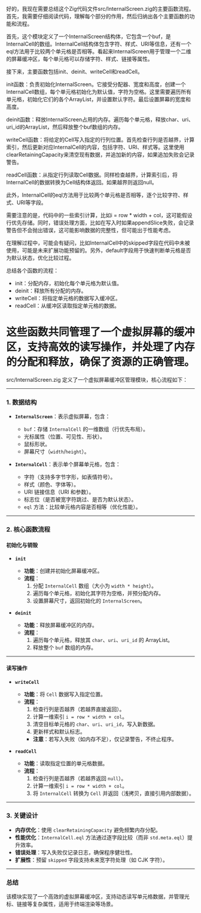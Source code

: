 好的，我现在需要总结这个Zig代码文件src/InternalScreen.zig的主要函数流程。首先，我需要仔细阅读代码，理解每个部分的作用，然后归纳出各个主要函数的功能和流程。

首先，这个模块定义了一个InternalScreen结构体，它包含一个buf，是InternalCell的数组。InternalCell结构体包含字符、样式、URI等信息，还有一个eql方法用于比较两个单元格是否相等。看起来InternalScreen用于管理一个二维的屏幕缓冲区，每个单元格可以存储字符、样式、链接等属性。

接下来，主要函数包括init、deinit、writeCell和readCell。

init函数：负责初始化InternalScreen。它接受分配器、宽度和高度，创建一个InternalCell数组，每个单元格初始化为默认值，字符为空格。这里需要遍历所有单元格，初始化它们的各个ArrayList，并设置默认字符。最后设置屏幕的宽度和高度。

deinit函数：释放InternalScreen占用的内存。遍历每个单元格，释放char、uri、uri_id的ArrayList，然后释放整个buf数组的内存。

writeCell函数：将给定的Cell写入指定的行列位置。首先检查行列是否越界，计算索引，然后更新对应InternalCell的内容，包括字符、URI、样式等。这里使用clearRetainingCapacity来清空现有数据，并追加新的内容，如果追加失败会记录警告。

readCell函数：从指定行列读取Cell数据。同样检查越界，计算索引后，将InternalCell的数据转换为Cell结构体返回。如果越界则返回null。

此外，InternalCell的eql方法用于比较两个单元格是否相等，逐个比较字符、样式、URI等字段。

需要注意的是，代码中的一些索引计算，比如i = row * width + col，这可能假设行优先存储。同时，错误处理方面，比如在写入时如果appendSlice失败，会记录警告但不会抛出错误，这可能影响数据的完整性，但可能出于性能考虑。

在理解过程中，可能会有疑问，比如InternalCell中的skipped字段在代码中未被使用，可能是未来扩展功能预留的。另外，default字段用于快速判断单元格是否为默认状态，优化比较过程。

总结各个函数的流程：

- init：分配内存，初始化每个单元格为默认值。
- deinit：释放所有分配的内存。
- writeCell：将指定单元格的数据写入缓冲区。
- readCell：从缓冲区读取指定单元格的数据。

这些函数共同管理了一个虚拟屏幕的缓冲区，支持高效的读写操作，并处理了内存的分配和释放，确保了资源的正确管理。
================================================
src/InternalScreen.zig 定义了一个虚拟屏幕缓冲区管理模块，核心流程如下：

---

### **1. 数据结构**
- **`InternalScreen`**：表示虚拟屏幕，包含：
  - `buf`：存储 `InternalCell` 的一维数组（行优先布局）。
  - 光标属性（位置、可见性、形状）。
  - 鼠标形状。
  - 屏幕尺寸（`width`/`height`）。

- **`InternalCell`**：表示单个屏幕单元格，包含：
  - 字符（支持多字节字形，如表情符号）。
  - 样式（颜色、字体等）。
  - URI 链接信息（URI 和参数）。
  - 标志位（是否被宽字符跳过、是否为默认状态）。
  - `eql` 方法：比较单元格内容是否相等（优化性能）。

---

### **2. 核心函数流程**

#### **初始化与销毁**
- **`init`**  
  - **功能**：创建并初始化屏幕缓冲区。  
  - **流程**：  
    1. 分配 `InternalCell` 数组（大小为 `width * height`）。  
    2. 遍历每个单元格，初始化其字符为空格，并预分配内存。  
    3. 设置屏幕尺寸，返回初始化的 `InternalScreen`。

- **`deinit`**  
  - **功能**：释放屏幕缓冲区的内存。  
  - **流程**：  
    1. 遍历每个单元格，释放其 `char`、`uri`、`uri_id` 的 ArrayList。  
    2. 释放整个 `buf` 数组的内存。

---

#### **读写操作**
- **`writeCell`**  
  - **功能**：将 `Cell` 数据写入指定位置。  
  - **流程**：  
    1. 检查行列是否越界（若越界直接返回）。  
    2. 计算一维索引 `i = row * width + col`。  
    3. 清空目标单元格的 `char`、`uri`、`uri_id`，写入新数据。  
    4. 更新样式和默认标志。  
    - **注意**：若写入失败（如内存不足），仅记录警告，不终止程序。

- **`readCell`**  
  - **功能**：读取指定位置的单元格数据。  
  - **流程**：  
    1. 检查行列是否越界（若越界返回 `null`）。  
    2. 计算一维索引 `i = row * width + col`。  
    3. 将 `InternalCell` 转换为 `Cell` 并返回（浅拷贝，直接引用内部数据）。

---

### **3. 关键设计**
- **内存优化**：使用 `clearRetainingCapacity` 避免频繁内存分配。  
- **性能优化**：`InternalCell.eql` 方法通过逐字段比较（而非 `std.meta.eql`）提升效率。  
- **错误处理**：写入失败仅记录日志，确保程序健壮性。  
- **扩展性**：预留 `skipped` 字段支持未来宽字符处理（如 CJK 字符）。

---

### **总结**
该模块实现了一个高效的虚拟屏幕缓冲区，支持动态读写单元格数据，并管理光标、链接等复杂属性，适用于终端渲染等场景。